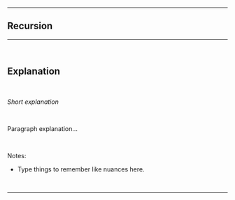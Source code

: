 <br />

---

## **Recursion**

---

<br />

## Explanation

<br />

*Short explanation*

<br />

Paragraph explanation...

<br />

Notes:
- Type things to remember like nuances here.

<br />

---